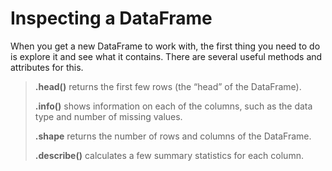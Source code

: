 
# Inspecting a DataFrame
When you get a new DataFrame to work with, the first thing you need to do is explore it and see what it contains. There are several useful methods and attributes for this.

>**.head()** returns the first few rows (the “head” of the DataFrame).
>
>**.info()** shows information on each of the columns, such as the data type and number of missing values.
>
>**.shape** returns the number of rows and columns of the DataFrame.
>
>**.describe()** calculates a few summary statistics for each column.

